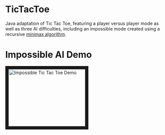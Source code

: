 # TicTacToe
Java adaptation of Tic Tac Toe, featuring a player versus player mode as well as three AI difficulties, including an impossible mode created using a recursive [minimax algorithm](https://towardsdatascience.com/how-a-chess-playing-computer-thinks-about-its-next-move-8f028bd0e7b1).

# Impossible AI Demo
<a href="http://www.youtube.com/watch?feature=player_embedded&v=KJOLpu-xG0o
" target="_blank"><img src="http://img.youtube.com/vi/KJOLpu-xG0o/0.jpg" 
alt="Impossible Tic Tac Toe Demo" width="240" height="180" border="10" /></a>
